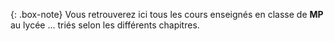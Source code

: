 {: .box-note}
Vous retrouverez ici tous les cours enseignés en classe de **MP** au lycée ... triés selon les différents chapitres.

